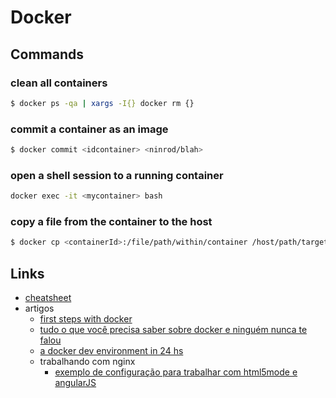 # Docker

## Commands

### clean all containers 

 ```sh
$ docker ps -qa | xargs -I{} docker rm {}
```


### commit a container as an image

```sh
$ docker commit <idcontainer> <ninrod/blah>
```

### open a shell session to a running container

```sh
docker exec -it <mycontainer> bash
```

### copy a file from the container to the host

```sh
$ docker cp <containerId>:/file/path/within/container /host/path/target
```

## Links

* [cheatsheet](https://github.com/wsargent/docker-cheat-sheet)
* artigos
  * [first steps with docker](http://www.alexecollins.com/first-steps-with-docker/)
  * [tudo o que você precisa saber sobre docker e ninguém nunca te falou](http://developerblog.redhat.com/2014/05/15/practical-introduction-to-docker-containers/)
  * [a docker dev environment in 24 hs](http://blog.relateiq.com/a-docker-dev-environment-in-24-hours-part-1-of-2/)
  * trabalhando com nginx
    * [exemplo de configuração para trabalhar com html5mode e angularJS](https://gist.github.com/cjus/b46a243ba610661a7efb)
